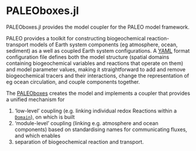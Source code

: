 
# PALEOboxes.jl

PALEOboxes.jl provides the model coupler for the PALEO model framework.

PALEO provides a toolkit for constructing biogeochemical reaction-transport models of Earth system components (eg atmosphere, ocean, sediment) as a well as coupled Earth system configurations. A [YAML](https://en.wikipedia.org/wiki/YAML) format configuration file defines both the model structure (spatial domains containing biogeochemical variables and reactions that operate on them) and model parameter values, making it straightforward to add and remove biogeochemical tracers and their interactions, change the representation of eg ocean circulation, and couple components together.

The [PALEOboxes](@ref) creates the model and implements a coupler that provides a unified mechanism for
1. ‘low-level’ coupling (e.g. linking individual redox Reactions within a [`Domain`](@ref)), on which is built
2. ‘module-level’ coupling (linking e.g. atmosphere and ocean components) based on standardising names for communicating fluxes, and which enables
3. separation of biogeochemical reaction and transport. 

